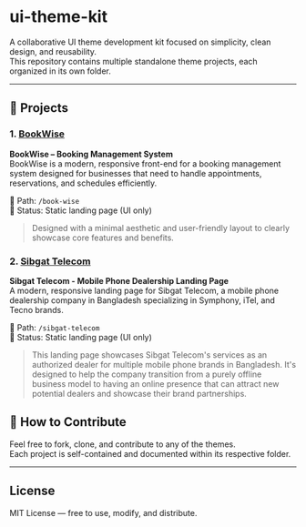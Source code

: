 # ui-theme-kit

A collaborative UI theme development kit focused on simplicity, clean design, and reusability.  
This repository contains multiple standalone theme projects, each organized in its own folder.

---
## 📁 Projects

### 1. [BookWise](/book-wise)
**BookWise – Booking Management System**  
BookWise is a modern, responsive front-end for a booking management system designed for businesses that need to handle appointments, reservations, and schedules efficiently.

📂 Path: `/book-wise`  
🧩 Status: Static landing page (UI only)

> Designed with a minimal aesthetic and user-friendly layout to clearly showcase core features and benefits.

### 2. [Sibgat Telecom](/sibgat-telecom)
**Sibgat Telecom - Mobile Phone Dealership Landing Page**  
A modern, responsive landing page for Sibgat Telecom, a mobile phone dealership company in Bangladesh specializing in Symphony, iTel, and Tecno brands.

📂 Path: `/sibgat-telecom`  
🧩 Status: Static landing page (UI only)

> This landing page showcases Sibgat Telecom's services as an authorized dealer for multiple mobile phone brands in Bangladesh. It's designed to help the company transition from a purely offline business model to having an online presence that can attract new potential dealers and showcase their brand partnerships.


## 🚀 How to Contribute

Feel free to fork, clone, and contribute to any of the themes.  
Each project is self-contained and documented within its respective folder.


---

## License

MIT License — free to use, modify, and distribute.

